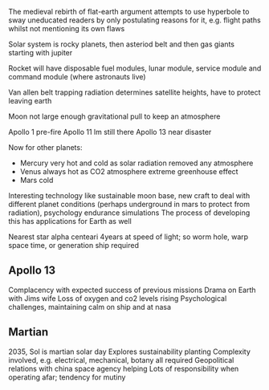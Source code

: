 <!-- SPDX-License-Identifier: zlib-acknowledgement -->
The medieval rebirth of flat-earth argument attempts to use hyperbole to sway uneducated readers by only postulating reasons for it, e.g. flight paths whilst not mentioning its own flaws

Solar system is rocky planets, then asteriod belt and then gas giants starting with jupiter

Rocket will have disposable fuel modules, lunar module, service module and command module (where astronauts live)

Van allen belt trapping radiation determines satellite heights, have to protect leaving earth 

Moon not large enough gravitational pull to keep an atmosphere

Apollo 1 pre-fire
Apollo 11 lm still there
Apollo 13 near disaster

Now for other planets:
 - Mercury very hot and cold as solar radiation removed any atmosphere 
 - Venus always hot as CO2 atmosphere extreme greenhouse effect
 - Mars cold

Interesting technology like sustainable moon base, new craft to deal with different planet conditions (perhaps underground in mars to protect from radiation), psychology endurance simulations
The process of developing this has applications for Earth as well

Nearest star alpha centeari 4years at speed of light; so worm hole, warp space time, or generation ship required

## Apollo 13
Complacency with expected success of previous missions
Drama on Earth with Jims wife
Loss of oxygen and co2 levels rising
Psychological challenges, maintaining calm on ship and at nasa

## Martian
2035, Sol is martian solar day
Explores sustainability planting
Complexity involved, e.g. electrical, mechanical, botany all required
Geopolitical relations with china space agency helping
Lots of responsibility when operating afar; tendency for mutiny
